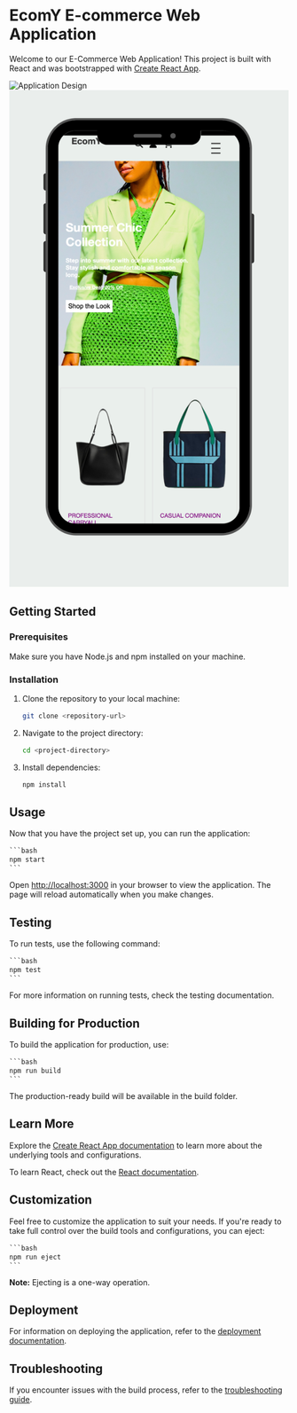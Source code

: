 # EcomY E-commerce Web Application

Welcome to our E-Commerce Web Application! This project is built with React and was bootstrapped with [Create React App](https://github.com/facebook/create-react-app).

![Application Design](./frontend/src/assets/images/brand/ecomy.png)
![Application Design](./frontend/src/assets/images/brand/ecomymobile.png)

## Getting Started

### Prerequisites

Make sure you have Node.js and npm installed on your machine.

### Installation

1. Clone the repository to your local machine:

    ```bash
    git clone <repository-url>
    ```

2. Navigate to the project directory:

    ```bash
    cd <project-directory>
    ```

3. Install dependencies:

    ```bash
    npm install
    ```

## Usage

Now that you have the project set up, you can run the application:

    ```bash
    npm start
    ```

Open [http://localhost:3000](http://localhost:3000) in your browser to view the application. The page will reload automatically when you make changes.

## Testing

To run tests, use the following command:

    ```bash
    npm test
    ```

For more information on running tests, check the testing documentation.

## Building for Production

To build the application for production, use:

    ```bash
    npm run build
    ```

The production-ready build will be available in the build folder.

## Learn More

Explore the [Create React App documentation](https://facebook.github.io/create-react-app/docs/getting-started) to learn more about the underlying tools and configurations.

To learn React, check out the [React documentation](https://reactjs.org/).

## Customization

Feel free to customize the application to suit your needs. If you're ready to take full control over the build tools and configurations, you can eject:

    ```bash
    npm run eject
    ```

**Note:** Ejecting is a one-way operation.

## Deployment

For information on deploying the application, refer to the [deployment documentation](https://facebook.github.io/create-react-app/docs/deployment).

## Troubleshooting

If you encounter issues with the build process, refer to the [troubleshooting guide](https://facebook.github.io/create-react-app/docs/troubleshooting#npm-run-build-fails-to-minify).
